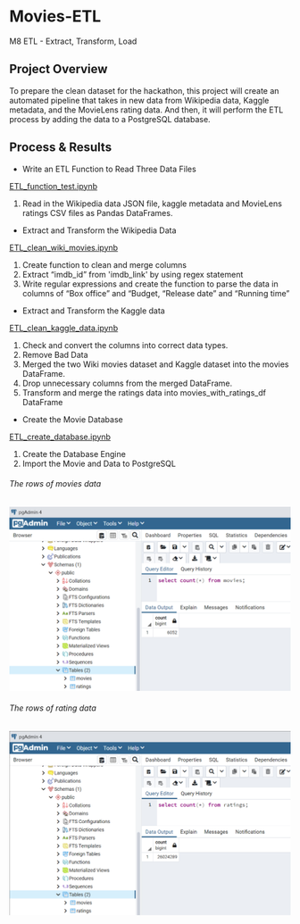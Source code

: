# Movies-ETL
M8 ETL - Extract, Transform, Load
## Project Overview
To prepare the clean dataset for the hackathon, this project will create an automated pipeline that takes in new data from Wikipedia data, Kaggle metadata, and the MovieLens rating data. And then, it will perform the ETL process by adding the data to a PostgreSQL database.

## Process & Results
-	Write an ETL Function to Read Three Data Files

  [ETL_function_test.ipynb](https://github.com/BessHung/Movies-ETL/blob/007aea6fa9786bfa907aa4c8e586671a2d3f70bb/ETL_function_test.ipynb)

1. Read in the Wikipedia data JSON file, kaggle metadata and MovieLens ratings CSV files as Pandas DataFrames.

-	Extract and Transform the Wikipedia Data

[ETL_clean_wiki_movies.ipynb](https://github.com/BessHung/Movies-ETL/blob/007aea6fa9786bfa907aa4c8e586671a2d3f70bb/ETL_clean_wiki_movies.ipynb)
1.	Create function to clean and merge columns
2.	Extract “imdb_id” from 'imdb_link' by using regex statement
3.	Write regular expressions and create the function to parse the data in columns of “Box office” and “Budget, “Release date” and “Running time”

-	Extract and Transform the Kaggle data

[ETL_clean_kaggle_data.ipynb](https://github.com/BessHung/Movies-ETL/blob/007aea6fa9786bfa907aa4c8e586671a2d3f70bb/ETL_clean_kaggle_data.ipynb)
1.	Check and convert the columns into correct data types.
2.	Remove Bad Data
3.	Merged the two Wiki movies dataset and Kaggle dataset into the movies DataFrame.
4.	Drop unnecessary columns from the merged DataFrame.
5.	Transform and merge the ratings data into movies_with_ratings_df DataFrame 
-	Create the Movie Database

[ETL_create_database.ipynb](https://github.com/BessHung/Movies-ETL/blob/007aea6fa9786bfa907aa4c8e586671a2d3f70bb/ETL_create_database.ipynb)
1.	Create the Database Engine
2.	Import the Movie and Data to PostgreSQL


###### The rows of movies data
![](https://github.com/BessHung/Movies-ETL/blob/007aea6fa9786bfa907aa4c8e586671a2d3f70bb/Resources/movies_query.png)

###### The rows of rating data
![](https://github.com/BessHung/Movies-ETL/blob/007aea6fa9786bfa907aa4c8e586671a2d3f70bb/Resources/ratings_query.png)
